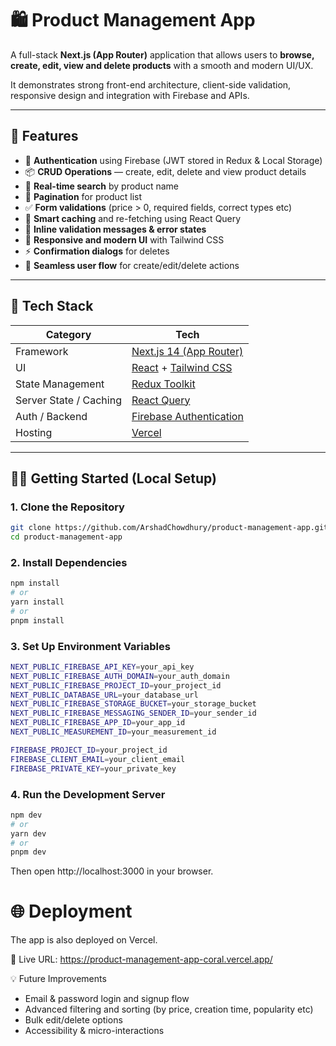 # 🛍️ Product Management App

A full-stack **Next.js (App Router)** application that allows users to **browse, create, edit, view and delete products** with a smooth and modern UI/UX.

It demonstrates strong front-end architecture, client-side validation, responsive design and integration with Firebase and APIs.

---

## 🚀 Features

- 🔐 **Authentication** using Firebase (JWT stored in Redux & Local Storage)
- 📦 **CRUD Operations** — create, edit, delete and view product details
- 🔎 **Real-time search** by product name
- 🧮 **Pagination** for product list
- ✅ **Form validations** (price > 0, required fields, correct types etc)
- 💾 **Smart caching** and re-fetching using React Query
- 💬 **Inline validation messages & error states**
- 🧭 **Responsive and modern UI** with Tailwind CSS
- ⚡ **Confirmation dialogs** for deletes
- 🔄 **Seamless user flow** for create/edit/delete actions

---

## 🧰 Tech Stack

| Category | Tech |
|-----------|------|
| Framework | [Next.js 14 (App Router)](https://nextjs.org/docs) |
| UI | [React](https://react.dev/) + [Tailwind CSS](https://tailwindcss.com/) |
| State Management | [Redux Toolkit](https://redux-toolkit.js.org/) |
| Server State / Caching | [React Query](https://tanstack.com/query/latest) |
| Auth / Backend | [Firebase Authentication](https://firebase.google.com/docs/auth) |
| Hosting | [Vercel](https://vercel.com/) |

---

## 🧑‍💻 Getting Started (Local Setup)

### 1. Clone the Repository

```bash
git clone https://github.com/ArshadChowdhury/product-management-app.git
cd product-management-app

```

### 2. Install Dependencies

```bash
npm install
# or
yarn install
# or
pnpm install

```

### 3. Set Up Environment Variables

```bash
NEXT_PUBLIC_FIREBASE_API_KEY=your_api_key
NEXT_PUBLIC_FIREBASE_AUTH_DOMAIN=your_auth_domain
NEXT_PUBLIC_FIREBASE_PROJECT_ID=your_project_id
NEXT_PUBLIC_DATABASE_URL=your_database_url
NEXT_PUBLIC_FIREBASE_STORAGE_BUCKET=your_storage_bucket
NEXT_PUBLIC_FIREBASE_MESSAGING_SENDER_ID=your_sender_id
NEXT_PUBLIC_FIREBASE_APP_ID=your_app_id
NEXT_PUBLIC_MEASUREMENT_ID=your_measurement_id

FIREBASE_PROJECT_ID=your_project_id
FIREBASE_CLIENT_EMAIL=your_client_email
FIREBASE_PRIVATE_KEY=your_private_key
```

### 4. Run the Development Server

```bash
npm dev
# or
yarn dev
# or
pnpm dev

```

Then open http://localhost:3000 in your browser.

# 🌐 Deployment

The app is also deployed on Vercel.

🔗 Live URL: https://product-management-app-coral.vercel.app/


💡 Future Improvements

- Email & password login and signup flow
- Advanced filtering and sorting (by price, creation time, popularity etc)
- Bulk edit/delete options
- Accessibility & micro-interactions

